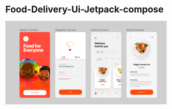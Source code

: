 # Food-Delivery-Ui-Jetpack-compose


<p align = "center">

<img src = "app/src/main/res/drawable/ss.png"/>

</p>